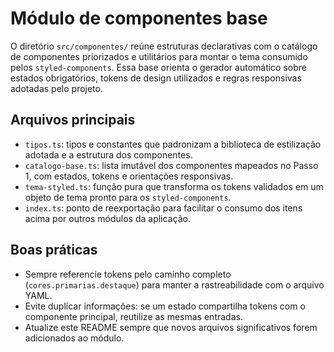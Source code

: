 # Módulo de componentes base

O diretório `src/componentes/` reúne estruturas declarativas com o catálogo de componentes priorizados e utilitários para montar o tema consumido pelos `styled-components`. Essa base orienta o gerador automático sobre estados obrigatórios, tokens de design utilizados e regras responsivas adotadas pelo projeto.

## Arquivos principais
- `tipos.ts`: tipos e constantes que padronizam a biblioteca de estilização adotada e a estrutura dos componentes.
- `catalogo-base.ts`: lista imutável dos componentes mapeados no Passo 1, com estados, tokens e orientações responsivas.
- `tema-styled.ts`: função pura que transforma os tokens validados em um objeto de tema pronto para os `styled-components`.
- `index.ts`: ponto de reexportação para facilitar o consumo dos itens acima por outros módulos da aplicação.

## Boas práticas
- Sempre referencie tokens pelo caminho completo (`cores.primarias.destaque`) para manter a rastreabilidade com o arquivo YAML.
- Evite duplicar informações: se um estado compartilha tokens com o componente principal, reutilize as mesmas entradas.
- Atualize este README sempre que novos arquivos significativos forem adicionados ao módulo.
